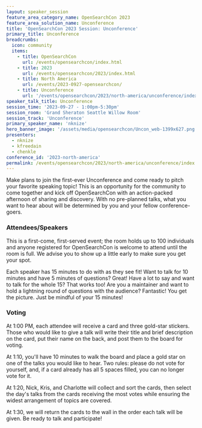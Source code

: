 ```yaml
---
layout: speaker_session
feature_area_category_name: OpenSearchCon 2023
feature_area_solution_name: Unconference
title: 'OpenSearchCon 2023 Session: Unconference'
primary_title: Unconference
breadcrumbs:
  icon: community
  items:
    - title: OpenSearchCon 
      url: /events/opensearchcon/index.html
    - title: 2023
      url: /events/opensearchcon/2023/index.html
    - title: North America
      url: /events/2023-0927-opensearchcon/
    - title: Unconference
      url: '/events/opensearchcon/2023/north-america/unconference/index.html'
speaker_talk_title: Unconference
session_time: '2023-09-27 - 1:00pm-5:30pm'
session_room: 'Grand Sheraton Seattle Willow Room'
session_track: 'Unconference'
primary_speaker_name: 'nknize'
hero_banner_image: '/assets/media/opensearchcon/Uncon_web-1399x627.png'
presenters:
  - nknize
  - kfreedain
  - chenkle
conference_id: '2023-north-america'
permalink: /events/opensearchcon/2023/north-america/unconference/index.html
---
```


Make plans to join the first-ever Unconference and come ready to pitch 
your favorite speaking topic! This is an opportunity for the community to 
come together and kick off OpenSearchCon with an action-packed afternoon 
of sharing and discovery. With no pre-planned talks, what you want to hear 
about will be determined by you and your fellow conference-goers.

### Attendees/Speakers

This is a first-come, first-served event; the room holds up to 100 individuals 
and anyone registered for OpenSearchCon is welcome to attend until the 
room is full. We advise you to show up a little early to make sure you get 
your spot.

Each speaker has 15 minutes to do with as they see fit! Want to talk for 10 
minutes and have 5 minutes of questions? Great! Have a lot to say and want 
to talk for the whole 15? That works too! Are you a maintainer and want to 
hold a lightning round of questions with the audience? Fantastic! You get the
picture. Just be mindful of your 15 minutes!

### Voting

At 1:00 PM, each attendee will receive a card and three gold-star stickers. 
Those who would like to give a talk will write their title and brief description 
on the card, put their name on the back, and post them to the board for 
voting.

At 1:10, you&apos;ll have 10 minutes to walk the board and place a gold star on 
one of the talks you would like to hear. Two rules: please do not vote for 
yourself, and, if a card already has all 5 spaces filled, you can no longer vote 
for it.

At 1:20, Nick, Kris, and Charlotte will collect and sort the cards, then select the day's 
talks from the cards receiving the most votes while ensuring the widest 
arrangement of topics are covered. 

At 1:30, we will return the cards to the wall in the order each talk will be 
given. Be ready to talk and participate!
